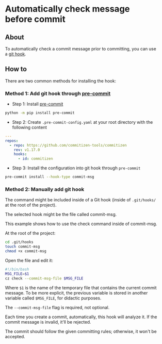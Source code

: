 # Automatically check message before commit

## About
To automatically check a commit message prior to committing, you can use a [git hook](https://git-scm.com/book/en/v2/Customizing-Git-Git-Hooks).

## How to
There are two common methods for installing the hook:
### Method 1: Add git hook through [pre-commit](https://pre-commit.com/)

* Step 1: Install [pre-commit](https://pre-commit.com/)

```sh
python -m pip install pre-commit
```

* Step 2: Create `.pre-commit-config.yaml` at your root directory with the following content

```yaml
---
repos:
  - repo: https://github.com/commitizen-tools/commitizen
    rev: v1.17.0
    hooks:
      - id: commitizen
```

* Step 3: Install the configuration into git hook through `pre-commit`

```bash
pre-commit install --hook-type commit-msg
```

### Method 2: Manually add git hook
The command might be included inside of a Git hook (inside of `.git/hooks/` at the root of the project).

The selected hook might be the file called commit-msg.

This example shows how to use the check command inside of commit-msg.

At the root of the project:

```bash
cd .git/hooks
touch commit-msg
chmod +x commit-msg
```

Open the file and edit it:

```sh
#!/bin/bash
MSG_FILE=$1
cz check --commit-msg-file $MSG_FILE
```

Where `$1` is the name of the temporary file that contains the current commit message. To be more explicit, the previous variable is stored in another variable called `$MSG_FILE`, for didactic purposes.

The `--commit-msg-file` flag is required, not optional.

Each time you create a commit, automatically, this hook will analyze it.
If the commit message is invalid, it'll be rejected.

The commit should follow the given committing rules; otherwise, it won't be accepted.
